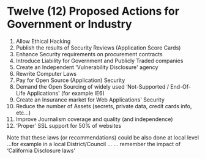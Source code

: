 # Twelve (12) Proposed Actions for Government or Industry

1. Allow Ethical Hacking
2. Publish the results of Security Reviews (Application Score Cards)
3. Enhance Security requirements on procurement contracts
4. Introduce Liability for Government and Publicly Traded companies
5. Create an Independent ‘Vulnerability Disclosure' agency
6. Rewrite Computer Laws
7. Pay for Open Source (Application) Security
8. Demand the Open Sourcing of widely used ‘Not-Supported / End-Of-Life Applications' (for example IE6)
9. Create an Insurance market for Web Applications' Security
10. Reduce the number of Assets (secrets, private data, credit cards info, etc...)
11. Improve Journalism coverage and quality (and independence)
12. ‘Proper' SSL support for 50% of websites

Note that these laws (or recommendations) could be also done at local level
	 	 	 ...for example in a local District/Council ...
	 	 	 	 	 ... remember the impact of
     ‘California Disclosure laws'
